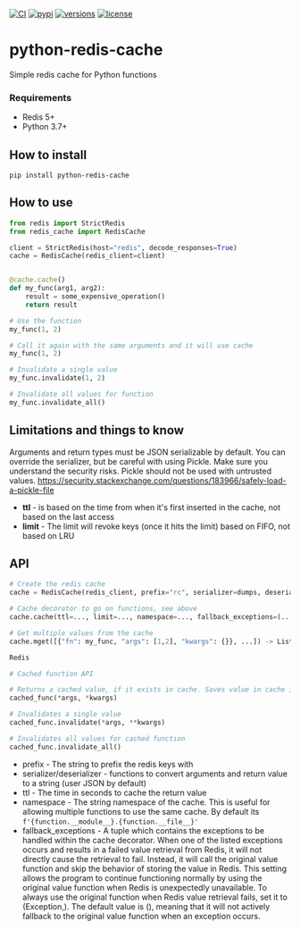 [![CI](https://github.com/taylorhakes/python-redis-cache/workflows/CI/badge.svg?event=push)](https://github.com/taylorhakes/python-redis-cache/actions?query=event%3Apush+branch%3Amaster+workflow%3ACI)
[![pypi](https://img.shields.io/pypi/v/python-redis-cache.svg)](https://pypi.python.org/pypi/python-redis-cache)
[![versions](https://img.shields.io/pypi/pyversions/python-redis-cache.svg)](https://github.com/taylorhakes/python-redis-cache)
[![license](https://img.shields.io/github/license/taylorhakes/python-redis-cache.svg)](https://github.com/taylorhakes/python-redis-cache/blob/master/LICENSE)

# python-redis-cache
Simple redis cache for Python functions

### Requirements
- Redis 5+
- Python 3.7+

## How to install
```
pip install python-redis-cache
```

## How to use
```python
from redis import StrictRedis
from redis_cache import RedisCache

client = StrictRedis(host="redis", decode_responses=True)
cache = RedisCache(redis_client=client)


@cache.cache()
def my_func(arg1, arg2):
    result = some_expensive_operation()
    return result

# Use the function
my_func(1, 2)

# Call it again with the same arguments and it will use cache
my_func(1, 2)

# Invalidate a single value
my_func.invalidate(1, 2)

# Invalidate all values for function
my_func.invalidate_all()
```

## Limitations and things to know
Arguments and return types must be JSON serializable by default. You can override the serializer, but be careful with using Pickle. Make sure you understand the security risks. Pickle should not be used with untrusted values.
https://security.stackexchange.com/questions/183966/safely-load-a-pickle-file

- **ttl** - is based on the time from when it's first inserted in the cache, not based on the last access
- **limit** - The limit will revoke keys (once it hits the limit) based on FIFO, not based on LRU

## API
```python
# Create the redis cache
cache = RedisCache(redis_client, prefix="rc", serializer=dumps, deserializer=loads)

# Cache decorator to go on functions, see above
cache.cache(ttl=..., limit=..., namespace=..., fallback_exceptions=(...,)) -> Callable[[Callable], Callable]

# Get multiple values from the cache
cache.mget([{"fn": my_func, "args": [1,2], "kwargs": {}}, ...]) -> List[Any]

Redis

# Cached function API

# Returns a cached value, if it exists in cache. Saves value in cache if it doesn't exist
cached_func(*args, *kwargs)

# Invalidates a single value
cached_func.invalidate(*args, **kwargs)

# Invalidates all values for cached function
cached_func.invalidate_all()
```

- prefix - The string to prefix the redis keys with
- serializer/deserializer - functions to convert arguments and return value to a string (user JSON by default)
- ttl - The time in seconds to cache the return value
- namespace - The string namespace of the cache. This is useful for allowing multiple functions to use the same cache. By default its `f'{function.__module__}.{function.__file__}'`
- fallback_exceptions - A tuple which contains the exceptions to be handled within the cache decorator. When one of the listed exceptions occurs and results in a failed value retrieval from Redis, it will not directly cause the retrieval to fail. Instead, it will call the original value function and skip the behavior of storing the value in Redis. This setting allows the program to continue functioning normally by using the original value function when Redis is unexpectedly unavailable. To always use the original function when Redis value retrieval fails, set it to (Exception,). The default value is (), meaning that it will not actively fallback to the original value function when an exception occurs.

